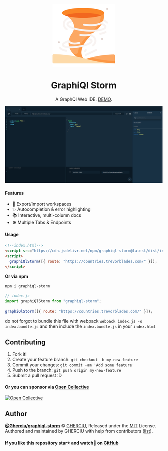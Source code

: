 <div align="center">
  <img width="200" height="200"
    src="https://raw.githubusercontent.com/Gherciu/graphiql-storm/master/logo.png">
  <h1>GraphiQl Storm</h1>
  <p>A GraphQl Web IDE. <a href="https://gherciu.github.io/graphiql-storm/" alt="graphiql-storm">DEMO</a>.</p>
</div>

![GraphiQl Storm](https://github.com/Gherciu/graphiql-storm/blob/master/src/demo.png?raw=true)

#### Features

- 💾 Export/Import workspaces
- ✨ Autocompletion & error highlighting
- 📚 Interactive, multi-column docs
- ⚙ Multiple Tabs & Endpoints

#### Usage

```html
<!--index.html-->
<script src="https://cdn.jsdelivr.net/npm/graphiql-storm@latest/dist/index.js"></script>
<script>
  graphiQlStorm([{ route: "https://countries.trevorblades.com/" }]);
</script>
```

**Or via npm**

```bash
npm i graphiql-storm
```

```js
// index.js
import graphiQlStorm from "graphiql-storm";

graphiQlStorm([{ route: "https://countries.trevorblades.com/" }]);
```

do not forgot to bundle this file with webpack `webpack index.js -o index.bundle.js` and then include the `index.bundle.js` in your `index.html`

## Contributing

1. Fork it!
2. Create your feature branch: `git checkout -b my-new-feature`
3. Commit your changes: `git commit -am 'Add some feature'`
4. Push to the branch: `git push origin my-new-feature`
5. Submit a pull request :D

#### Or you can sponsor via [Open Collective](https://opencollective.com/graphiql-storm/)
[![Open Collective](https://opencollective.com/graphiql-storm/tiers/sponsor.svg?avatarHeight=60&width=120)](https://opencollective.com/graphiql-storm/)

## Author

**[@Gherciu/graphiql-storm](https://github.com/Gherciu/graphiql-storm)** © [GHERCIU](https://github.com/Gherciu), Released under the [MIT](https://github.com/Gherciu/graphiql-storm/blob/master/LICENSE) License.<br>
Authored and maintained by GHERCIU with help from contributors ([list](https://github.com/Gherciu/graphiql-storm/contributors)).

#### If you like this repository star⭐ and watch👀 on [GitHub](https://github.com/Gherciu/graphiql-storm)
